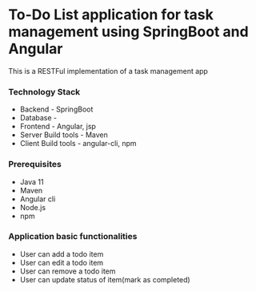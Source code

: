 # To-Do List application for task management using SpringBoot and Angular
This is a RESTFul implementation of a task management app
### Technology Stack
 - Backend - SpringBoot
 - Database - 
 - Frontend - Angular, jsp
 - Server Build tools - Maven
 - Client Build tools - angular-cli, npm

### Prerequisites
- Java 11
- Maven
- Angular cli
- Node.js
- npm

### Application basic functionalities
- User can add a todo item
- User can edit a todo item
- User can remove a todo item
- User can update status of item(mark as completed)